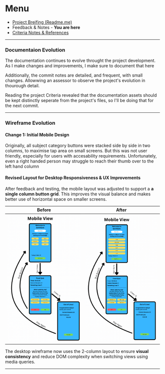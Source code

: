 # Menu

- <a href="/Readme.md">Project Breifing (Readme.me)</a>
- Feedback & Notes - <b>You are here</b>
- <a href="Criteria.md">Criteria Notes & References</a>
---

### Documentaion Evolution

The documentation continues to evolve throught the project development. As I make changes and improvements, I make sure to document that here

Additionally, the commit notes are detailed, and frequent, with small changes. Allowwing an assessor to observe the project's evolution in thourough detail.

Reading the project Criteria revealed that the documentation assets should be kept distinctly seperate from the project's files, so I'll be doing that for the next commit.

---

### Wireframe Evolution

#### <b>Change 1:</b> Initial Mobile Design</b> 
Originally, all subject category buttons were stacked side by side in two columns, to maximise tap area on small screens. But this was not user friendly, especially for users with accesability requirements. Unfortunately, even a right handed person may struggle to reach their thumb over to the left hand column

#### Revised Layout for Desktop Responsiveness & UX Improvements
After feedback and testing, the mobile layout was adjusted to support a **a single column button grid**. This improves the visual balance and makes better use of horizontal space on smaller screens.

| Before | After |
|--------|-------|
| <img src="./img/Mobile-View_old.png" width="300"/> | <img src="./img/Mobile-View.png" width="300"/> |


The desktop wireframe now uses the 2-column layout to ensure **visual consistency** and reduce DOM complexity when switching views using media queries.

---

